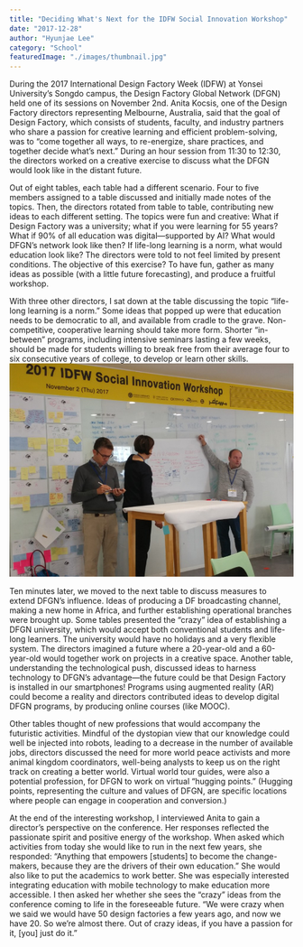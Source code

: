 ```yaml
---
title: "Deciding What's Next for the IDFW Social Innovation Workshop"
date: "2017-12-28"
author: "Hyunjae Lee"
category: "School"
featuredImage: "./images/thumbnail.jpg"
---
```


During the 2017 International Design Factory Week (IDFW) at Yonsei University’s Songdo campus, the Design Factory Global Network (DFGN) held one of its sessions on November 2nd. Anita Kocsis, one of the Design Factory directors representing Melbourne, Australia, said that the goal of Design Factory, which consists of students, faculty, and industry partners who share a passion for creative learning and efficient problem-solving, was to “come together all ways, to re-energize, share practices, and together decide what’s next.” During an hour session from 11:30 to 12:30, the directors worked on a creative exercise to discuss what the DFGN would look like in the distant future.

Out of eight tables, each table had a different scenario. Four to five members assigned to a table discussed and initially made notes of the topics. Then, the directors rotated from table to table, contributing new ideas to each different setting. The topics were fun and creative: What if Design Factory was a university; what if you were learning for 55 years? What if 90% of all education was digital—supported by AI? What would DFGN’s network look like then? If life-long learning is a norm, what would education look like? The directors were told to not feel limited by present conditions. The objective of this exercise? To have fun, gather as many ideas as possible (with a little future forecasting), and produce a fruitful workshop.

With three other directors, I sat down at the table discussing the topic “life-long learning is a norm.” Some ideas that popped up were that education needs to be democratic to all, and available from cradle to the grave. Non-competitive, cooperative learning should take more form. Shorter “in-between” programs, including intensive seminars lasting a few weeks, should be made for students willing to break free from their average four to six consecutive years of college, to develop or learn other skills.![KakaoTalk 20171120 143316261](./images/KakaoTalk_20171120_143316261.jpg)

Ten minutes later, we moved to the next table to discuss measures to extend DFGN’s influence. Ideas of producing a DF broadcasting channel, making a new home in Africa, and further establishing operational branches were brought up. Some tables presented the “crazy” idea of establishing a DFGN university, which would accept both conventional students and life-long learners. The university would have no holidays and a very flexible system. The directors imagined a future where a 20-year-old and a 60-year-old would together work on projects in a creative space. Another table, understanding the technological push, discussed ideas to harness technology to DFGN’s advantage—the future could be that Design Factory is installed in our smartphones! Programs using augmented reality (AR) could become a reality and directors contributed ideas to develop digital DFGN programs, by producing online courses (like MOOC).

Other tables thought of new professions that would accompany the futuristic activities. Mindful of the dystopian view that our knowledge could well be injected into robots, leading to a decrease in the number of available jobs, directors discussed the need for more world peace activists and more animal kingdom coordinators, well-being analysts to keep us on the right track on creating a better world. Virtual world tour guides, were also a potential profession, for DFGN to work on virtual “hugging points.” (Hugging points, representing the culture and values of DFGN, are specific locations where people can engage in cooperation and conversion.)

At the end of the interesting workshop, I interviewed Anita to gain a director’s perspective on the conference. Her responses reflected the passionate spirit and positive energy of the workshop. When asked which activities from today she would like to run in the next few years, she responded: “Anything that empowers \[students\] to become the change-makers, because they are the drivers of their own education.” She would also like to put the academics to work better. She was especially interested integrating education with mobile technology to make education more accessible. I then asked her whether she sees the “crazy” ideas from the conference coming to life in the foreseeable future. “We were crazy when we said we would have 50 design factories a few years ago, and now we have 20. So we’re almost there. Out of crazy ideas, if you have a passion for it, \[you\] just do it.”

